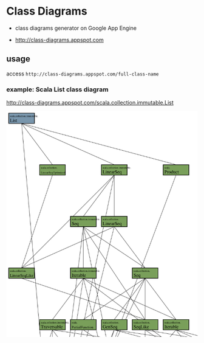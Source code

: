 # Class Diagrams

* class diagrams generator on Google App Engine

* http://class-diagrams.appspot.com

## usage

access `http://class-diagrams.appspot.com/full-class-name`

### example: Scala List class diagram

http://class-diagrams.appspot.com/scala.collection.immutable.List

![Scala List](https://github.com/xuwei-k/class-diagrams/raw/master/List.png)

